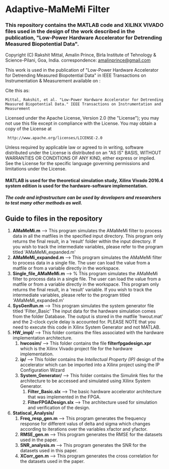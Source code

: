 # Adaptive-MaMeMi Filter
### This repository contains the MATLAB code and XILINX VIVADO files used in the design of the work described in the publication, "Low-Power Hardware Accelerator for Detrending Measured Biopotential Data".

Copyright (C) Rakshit Mittal, Amalin Prince, Birla Institute of Tehnology & Science-Pilani, Goa, India.
correspondence: amalinprince@gmail.com

This work is used in the publication of "Low-Power Hardware Accelerator for Detrending Measured 
Biopotential Data" in IEEE Transactions on Instrumentation & Measurement
available on : <website>

Cite this as:
```
Mittal, Rakshit, et al. "Low-Power Hardware Accelerator for Detrending Measured Biopotential Data." IEEE Transactions on Instrumentation and Measurement
```
Licensed under the Apache License, Version 2.0 (the "License"); you may not use this file except 
in compliance with the License. You may obtain a copy of the License at

     http://www.apache.org/licenses/LICENSE-2.0

Unless required by applicable law or agreed to in writing, software distributed under the License 
is distributed on an "AS IS" BASIS, WITHOUT WARRANTIES OR CONDITIONS OF ANY KIND, either express or 
implied. See the License for the specific language governing permissions and limitations under the 
License.

#### MATLAB is used for the theoretical simulation study, Xilinx Vivado 2016.4 system edition is used for the hardware-software implementation.

##### The code and infrastructure can be used by developers and researchers to test many other methods as well.

## Guide to files in the repository

1. **AMaMeMi.m** --> This program simulates the AMaMeMi filter to process data in all the matfiles in the specified input directory. This program only returns the final result, in a 'result' folder within the input directory. If you wish to track the intermediate variables, please refer to the program titled 'AMaMeMi_expanded.m'
2. **AMaMeMi_expanded.m** --> This program simulates the AMaMeMi filter to process data in a single file. The user can load the value from a matfile or from a variable directly in the workspace.
3. **Single_file_AMaMeMi.m** --> % This program simulates the AMaMeMi filter to process data in a single file. The user can load the value from a matfile or from a variable directly in the workspace. This program only returns the final result, in a 'result' variable. If you wish to track the intermediate variables, please refer to the program titled 'AMaMeMi_expanded.m'
4. **SysGenRun.m** --> This program simulates the system generator file titled 'Filter_Basic' The input data for the hardware simulation comes from the folder Database. The output is stored in the matfile 'hwout.mat' and the 2-clock cycle delay is accounted for. PLEASE NOTE that you need to execute this code in Xilinx System Generator and not MATLAB.
5. **HW_impl/** --> This folder contains the files associated with the hardware implementation architecture.
     1. **hwcosim/** --> This folder contains the file **filterfpgadesign.xpr** which is the Xilinx Vivado project file for the hardware implementation.
     2. **ip/** --> This folder contains the *Intellectual Property (IP)* design of the accelerator which can be imported into a Xilinx project using the IP Configuration Wizard
     3. **System_Generator/** --> This folder contains the Simulink files for the architecture to be accessed and simulated using Xilinx System Generator.
          1. **Filter_Basic.slx** --> The basic hardware accelerator architecture that was implemented in the FPGA.
          2. **FilterFPGADesign.slx** --> The architecture used for simulation and verification of the design.
6. **Statiscal_Analysis/**
     1. **Freq_resp_gen.m** --> This program generates the frequency response for different valus of delta and sigma which changes according to iterations over the variables xfactor and yfactor.
     2. **RMSE_gen.m** --> This program generates the RMSE for the datasets used in the paper.
     3. **SNR_analysis.m** --> This program generates the SNR for the datasets used in this paper.
     4. **XCorr_gen.m** --> This program generates the cross correlation for the datasets used in the paper.
